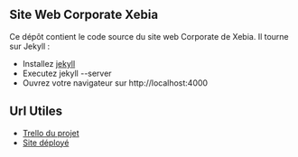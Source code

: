 Site Web Corporate Xebia
------------------------
Ce dépôt contient le code source du site web Corporate de Xebia.
Il tourne sur Jekyll :
* Installez [jekyll](https://github.com/mojombo/jekyll/wiki/install)
* Executez jekyll --server
* Ouvrez votre navigateur sur http://localhost:4000

Url Utiles
----------
* [Trello du projet](https://trello.com/board/site-web-xebia-france/50dd9fabfffb1889430007e0)
* [Site déployé](http://xebia-france.github.com/xebia-website/)
